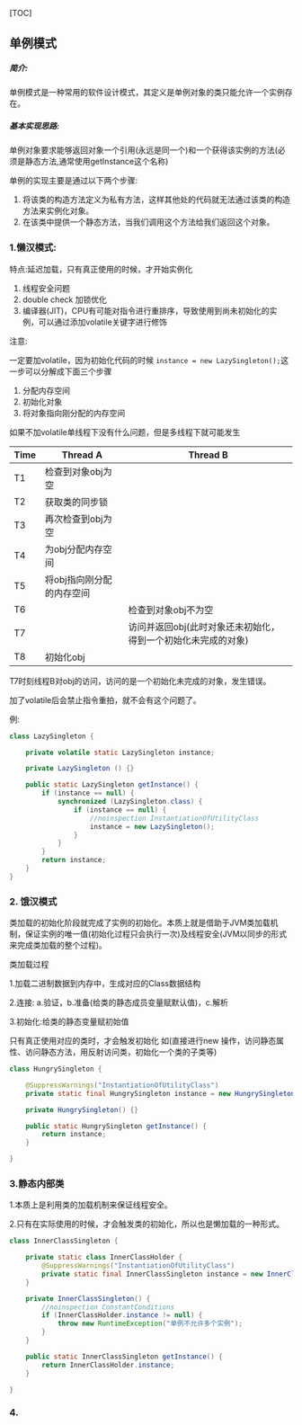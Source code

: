 [TOC]



## 单例模式



##### 简介: 

单例模式是一种常用的软件设计模式，其定义是单例对象的类只能允许一个实例存在。



##### 基本实现思路:

单例对象要求能够返回对象一个引用(永远是同一个)和一个获得该实例的方法(必须是静态方法,通常使用getInstance这个名称)

单例的实现主要是通过以下两个步骤:

1. 将该类的构造方法定义为私有方法，这样其他处的代码就无法通过该类的构造方法来实例化对象。
2. 在该类中提供一个静态方法，当我们调用这个方法给我们返回这个对象。



### 1.懒汉模式:
特点:延迟加载，只有真正使用的时候，才开始实例化
1) 线程安全问题
2) double check 加锁优化
3) 编译器(JIT)，CPU有可能对指令进行重排序，导致使用到尚未初始化的实例，可以通过添加volatile关键字进行修饰



注意:

一定要加volatile，因为初始化代码的时候 `instance = new LazySingleton();`这一步可以分解成下面三个步骤
1. 分配内存空间
2. 初始化对象
3. 将对象指向刚分配的内存空间



如果不加volatile单线程下没有什么问题，但是多线程下就可能发生

| Time | Thread A                  | Thread B                                                     |
| ---- | ------------------------- | ------------------------------------------------------------ |
| T1   | 检查到对象obj为空         |                                                              |
| T2   | 获取类的同步锁            |                                                              |
| T3   | 再次检查到obj为空         |                                                              |
| T4   | 为obj分配内存空间         |                                                              |
| T5   | 将obj指向刚分配的内存空间 |                                                              |
| T6   |                           | 检查到对象obj不为空                                          |
| T7   |                           | 访问并返回obj(此时对象还未初始化，得到一个初始化未完成的对象) |
| T8   | 初始化obj                 |                                                              |

T7时刻线程B对obj的访问，访问的是一个初始化未完成的对象，发生错误。

加了volatile后会禁止指令重拍，就不会有这个问题了。

例:

```java
class LazySingleton {

    private volatile static LazySingleton instance;

    private LazySingleton () {}

    public static LazySingleton getInstance() {
        if (instance == null) {
            synchronized (LazySingleton.class) {
                if (instance == null) {
                    //noinspection InstantiationOfUtilityClass
                    instance = new LazySingleton();
                }
            }
        }
        return instance;
    }
}
```




### 2. 饿汉模式
类加载的初始化阶段就完成了实例的初始化。本质上就是借助于JVM类加载机制，保证实例的唯一值(初始化过程只会执行一次)及线程安全(JVM以同步的形式来完成类加载的整个过程)。

类加载过程

1.加载二进制数据到内存中，生成对应的Class数据结构

2.连接: a.验证，b.准备(给类的静态成员变量赋默认值)，c.解析

3.初始化:给类的静态变量赋初始值

只有真正使用对应的类时，才会触发初始化 如(直接进行new 操作，访问静态属性、访问静态方法，用反射访问类，初始化一个类的子类等)





```java
class HungrySingleton {

    @SuppressWarnings("InstantiationOfUtilityClass")
    private static final HungrySingleton instance = new HungrySingleton();

    private HungrySingleton() {}

    public static HungrySingleton getInstance() {
        return instance;
    }

}
```



### 3.静态内部类

1.本质上是利用类的加载机制来保证线程安全。

2.只有在实际使用的时候，才会触发类的初始化，所以也是懒加载的一种形式。

```java
class InnerClassSingleton {

    private static class InnerClassHolder {
        @SuppressWarnings("InstantiationOfUtilityClass")
        private static final InnerClassSingleton instance = new InnerClassSingleton();
    }

    private InnerClassSingleton() {
        //noinspection ConstantConditions
        if (InnerClassHolder.instance != null) {
            throw new RuntimeException("单例不允许多个实例");
        }
    }

    public static InnerClassSingleton getInstance() {
        return InnerClassHolder.instance;
    }

}
```



### 4.

















































